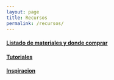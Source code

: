 ```yaml
---
layout: page
title: Recursos
permalink: /recursos/
---
```


#### [Listado de materiales y donde comprar](/recursos/materiales.html)

#### [Tutoriales](/recursos/tutoriales.html)

#### [Inspiracion](/recursos/inspiracion.html)

